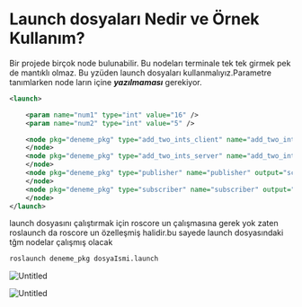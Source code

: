# Launch dosyaları Nedir ve Örnek Kullanım?

Bir projede birçok node bulunabilir. Bu nodeları terminale tek tek girmek pek de mantıklı olmaz. Bu yzüden launch dosyaları kullanmalıyız.Parametre tanımlarken node ların içine ***yazılmaması*** gerekiyor.

```xml
<launch>

	<param name="num1" type="int" value="16" />
	<param name="num2" type="int" value="5" />

	<node pkg="deneme_pkg" type="add_two_ints_client" name="add_two_ints_client" output="screen">	
	</node>
	<node pkg="deneme_pkg" type="add_two_ints_server" name="add_two_ints" output="screen">
	</node>
	<node pkg="deneme_pkg" type="publisher" name="publisher" output="screen">
	</node>
	<node pkg="deneme_pkg" type="subscriber" name="subscriber" output="screen">
	</node>
</launch>
```

launch dosyasını çalıştırmak için roscore un çalışmasına gerek yok zaten roslaunch da roscore un özelleşmiş halidir.bu sayede launch dosyasındaki tğm nodelar çalışmış olacak 

```bash
roslaunch deneme_pkg dosyaIsmi.launch 
```

![Untitled](Launch%20dosyalar%C4%B1%20Nedir%20ve%20O%CC%88rnek%20Kullan%C4%B1m%200416f86931804b09b5c7951543b3bdde/Untitled.png)

![Untitled](Launch%20dosyalar%C4%B1%20Nedir%20ve%20O%CC%88rnek%20Kullan%C4%B1m%200416f86931804b09b5c7951543b3bdde/Untitled%201.png)